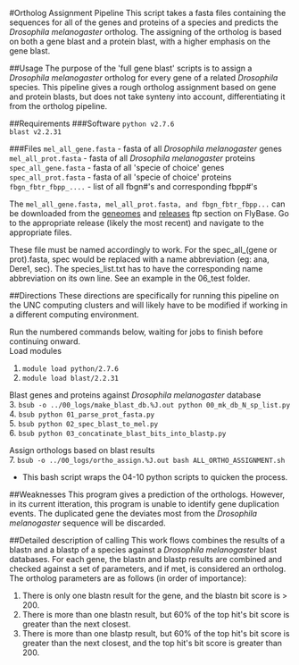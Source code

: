 #Ortholog Assignment Pipeline
This script takes a fasta files containing the sequences for all of the genes and proteins of a species and predicts the *Drosophila melanogaster* ortholog.  The assigning of the ortholog is based on both a gene blast and a protein blast, with a higher emphasis on the gene blast.

##Usage
The purpose of the 'full gene blast' scripts is to assign a *Drosophila melanogaster* ortholog for every gene of a related *Drosophila* species.  This pipeline gives a rough ortholog assignment based on gene and protein blasts, but does not take synteny into account, differentiating it from the ortholog pipeline.

##Requirements
###Software
`python v2.7.6`  
`blast v2.2.31`

###Files
`mel_all_gene.fasta` - fasta of all *Drosophila melanogaster* genes  
`mel_all_prot.fasta` - fasta of all *Drosophila melanogaster* proteins  
`spec_all_gene.fasta` - fasta of all 'specie of choice' genes  
`spec_all_prot.fasta` - fasta of all 'specie of choice' proteins  
`fbgn_fbtr_fbpp_....` - list of all fbgn#'s and corresponding fbpp#'s

The `mel_all_gene.fasta, mel_all_prot.fasta, and fbgn_fbtr_fbpp...` can be downloaded from the [geneomes](ftp://ftp.flybase.net/genomes/Drosophila_melanogaster/ "Dmel genes and translations") and [releases](ftp://ftp.flybase.net/releases/ "fbgn_fbtr_fbpp...") ftp section on FlyBase. Go to the appropriate release (likely the most recent) and navigate to the appropriate files.

These file must be named accordingly to work.  For the spec_all_(gene or prot).fasta, spec would be replaced with a name abbreviation (eg: ana, Dere1, sec).  The species_list.txt has to have the corresponding name abbreviation on its own line.  See an example in the 06_test folder.

##Directions
These directions are specifically for running this pipeline on the UNC computing clusters and will likely have to be modified if working in a different computing environment.  

Run the numbered commands below, waiting for jobs to finish before continuing onward.  
Load modules  
1. `module load python/2.7.6`  
2. `module load blast/2.2.31`  

Blast genes and proteins against *Drosophila melanogaster* database  
3. `bsub -o ../00_logs/make_blast_db.%J.out python 00_mk_db_N_sp_list.py`  
4. `bsub python 01_parse_prot_fasta.py`  
5. `bsub python 02_spec_blast_to_mel.py`  
6. `bsub python 03_concatinate_blast_bits_into_blastp.py`  

Assign orthologs based on blast results  
7. `bsub -o ../00_logs/ortho_assign.%J.out bash ALL_ORTHO_ASSIGNMENT.sh`
  + This bash script wraps the 04-10 python scripts to quicken the process.  

##Weaknesses
This program gives a prediction of the orthologs.  However, in its current itteration, this program is unable to identify gene duplication events.  The duplicated gene the deviates most from the *Drosophila melanogaster* sequence will be discarded.

##Detailed description of calling
This work flows combines the results of a blastn and a blastp of a species against a *Drosophila melanogaster* blast databases.  For each gene, the blastn and blastp results are combined and checked against a set of parameters, and if met, is considered an ortholog.  The ortholog parameters are as follows (in order of importance):  
1. There is only one blastn result for the gene, and the blastn bit score is > 200.  
2. There is more than one blastn result, but 60% of the top hit's bit score is greater than the next closest.  
3. There is more than one blastp result, but 60% of the top hit's bit score is greater than the next closest, and the top hit's bit score is greater than 200.  
